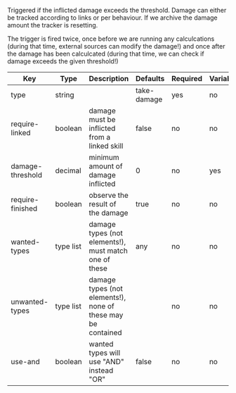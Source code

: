 Triggered if the inflicted damage exceeds the threshold. Damage can either be tracked according to links or per behaviour. If we archive the damage amount the tracker is resetting.

The trigger is fired twice, once before we are running any calculcations (during that time, external sources can modify the damage!) and once after the damage has been calculcated (during that time, we can check if damage exceeds the given threshold!)

| Key | Type | Description | Defaults | Required | Variable |
|-|-|-|-|-|-|
| type | string | | take-damage | yes | no |
| require-linked | boolean | damage must be inflicted from a linked skill | false | no | no |
| damage-threshold | decimal | minimum amount of damage inflicted | 0 | no | yes |
| require-finished | boolean | observe the result of the damage | true | no | no |
| wanted-types | type list | damage types (not elements!), must match one of these | any | no | no |
| unwanted-types | type list | damage types (not elements!), none of these may be contained | | no | no |
| use-and | boolean | wanted types will use "AND" instead "OR" | false | no | no |